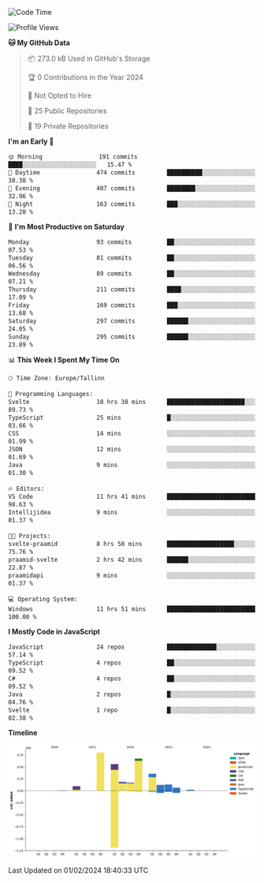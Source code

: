 <!--START_SECTION:waka-->
![Code Time](http://img.shields.io/badge/Code%20Time-608%20hrs%2029%20mins-blue)

![Profile Views](http://img.shields.io/badge/Profile%20Views-0-blue)

**🐱 My GitHub Data** 

> 📦 273.0 kB Used in GitHub's Storage 
 > 
> 🏆 0 Contributions in the Year 2024
 > 
> 🚫 Not Opted to Hire
 > 
> 📜 25 Public Repositories 
 > 
> 🔑 19 Private Repositories 
 > 
**I'm an Early 🐤** 

```text
🌞 Morning                191 commits         ████░░░░░░░░░░░░░░░░░░░░░   15.47 % 
🌆 Daytime                474 commits         ██████████░░░░░░░░░░░░░░░   38.38 % 
🌃 Evening                407 commits         ████████░░░░░░░░░░░░░░░░░   32.96 % 
🌙 Night                  163 commits         ███░░░░░░░░░░░░░░░░░░░░░░   13.20 % 
```
📅 **I'm Most Productive on Saturday** 

```text
Monday                   93 commits          ██░░░░░░░░░░░░░░░░░░░░░░░   07.53 % 
Tuesday                  81 commits          ██░░░░░░░░░░░░░░░░░░░░░░░   06.56 % 
Wednesday                89 commits          ██░░░░░░░░░░░░░░░░░░░░░░░   07.21 % 
Thursday                 211 commits         ████░░░░░░░░░░░░░░░░░░░░░   17.09 % 
Friday                   169 commits         ███░░░░░░░░░░░░░░░░░░░░░░   13.68 % 
Saturday                 297 commits         ██████░░░░░░░░░░░░░░░░░░░   24.05 % 
Sunday                   295 commits         ██████░░░░░░░░░░░░░░░░░░░   23.89 % 
```


📊 **This Week I Spent My Time On** 

```text
🕑︎ Time Zone: Europe/Tallinn

💬 Programming Languages: 
Svelte                   10 hrs 38 mins      ██████████████████████░░░   89.73 % 
TypeScript               25 mins             █░░░░░░░░░░░░░░░░░░░░░░░░   03.66 % 
CSS                      14 mins             ░░░░░░░░░░░░░░░░░░░░░░░░░   01.99 % 
JSON                     12 mins             ░░░░░░░░░░░░░░░░░░░░░░░░░   01.69 % 
Java                     9 mins              ░░░░░░░░░░░░░░░░░░░░░░░░░   01.30 % 

🔥 Editors: 
VS Code                  11 hrs 41 mins      █████████████████████████   98.63 % 
Intellijidea             9 mins              ░░░░░░░░░░░░░░░░░░░░░░░░░   01.37 % 

🐱‍💻 Projects: 
svelte-praamid           8 hrs 58 mins       ███████████████████░░░░░░   75.76 % 
praamid-svelte           2 hrs 42 mins       ██████░░░░░░░░░░░░░░░░░░░   22.87 % 
praamidapi               9 mins              ░░░░░░░░░░░░░░░░░░░░░░░░░   01.37 % 

💻 Operating System: 
Windows                  11 hrs 51 mins      █████████████████████████   100.00 % 
```

**I Mostly Code in JavaScript** 

```text
JavaScript               24 repos            ██████████████░░░░░░░░░░░   57.14 % 
TypeScript               4 repos             ██░░░░░░░░░░░░░░░░░░░░░░░   09.52 % 
C#                       4 repos             ██░░░░░░░░░░░░░░░░░░░░░░░   09.52 % 
Java                     2 repos             █░░░░░░░░░░░░░░░░░░░░░░░░   04.76 % 
Svelte                   1 repo              █░░░░░░░░░░░░░░░░░░░░░░░░   02.38 % 
```



**Timeline**

![Lines of Code chart](https://raw.githubusercontent.com/Piilu/Piilu/main/assets/bar_graph.png)


 Last Updated on 01/02/2024 18:40:33 UTC
<!--END_SECTION:waka-->
